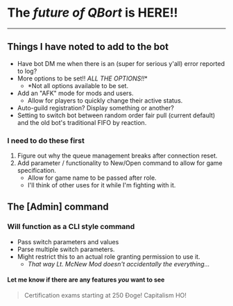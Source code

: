 # The *future of QBort* is **HERE!!**

---------------------------------

## Things I have noted to add to the bot

- Have bot DM me when there is an (super for serious y'all) error reported to log?
- More options to be set!! *ALL THE OPTIONS!!*\*
  - *Not all options available to be set.
- Add an "AFK" mode for mods and users.
  - Allow for players to quickly change their active status.
- Auto-guild registration? Display something or another?
- Setting to switch bot between random order fair pull (current default) and the old bot's traditional FIFO by reaction.

### I need to do these first

1. Figure out why the queue management breaks after connection reset.
2. Add parameter / functionality to New/Open command to allow for game specification.
    - Allow for game name to be passed after role.
    - I'll think of other uses for it while I'm fighting with it.

## The **[Admin]** command

### Will function as a CLI style command

- Pass switch parameters and values
- Parse multiple switch parameters.
- Might restrict this to an actual role granting permission to use it.
  - *That way Lt. McNew Mod doesn't accidentally the everything...*

#### Let me know if there are any features *you* want to see

> Certification exams starting at 250 Đoge! Capitalism HO!
